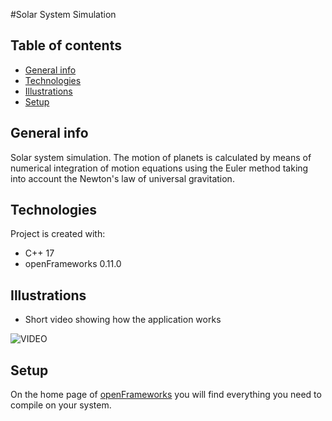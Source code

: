 #Solar System Simulation

## Table of contents
* [General info](#general-info)
* [Technologies](#technologies)
* [Illustrations](#illustrations)
* [Setup](#setup)

## General info
Solar system simulation. The motion of planets is calculated by means of numerical integration of motion equations using the Euler method taking into account the Newton's law of universal gravitation. 

## Technologies
Project is created with:
* C++ 17
* openFrameworks 0.11.0

## Illustrations
* Short video showing how the application works

![VIDEO](presentaion.gif)

## Setup
On the home page of [openFrameworks](https://openframeworks.cc/download/) you will find everything you need to compile on your system.
